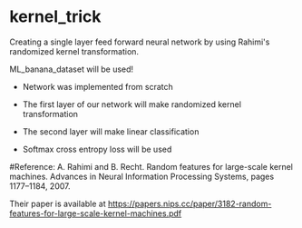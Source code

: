 # kernel_trick
Creating a single layer feed forward neural network by using Rahimi's randomized kernel transformation.


ML_banana_dataset will be used!

* Network was implemented from scratch

* The first layer of our network will make randomized kernel transformation

* The second layer will make linear classification

* Softmax cross entropy loss will be used


#Reference:
A. Rahimi and B. Recht. Random features for large-scale kernel machines. Advances in
Neural Information Processing Systems, pages 1177–1184, 2007.

Their paper is available at https://papers.nips.cc/paper/3182-random-features-for-large-scale-kernel-machines.pdf
